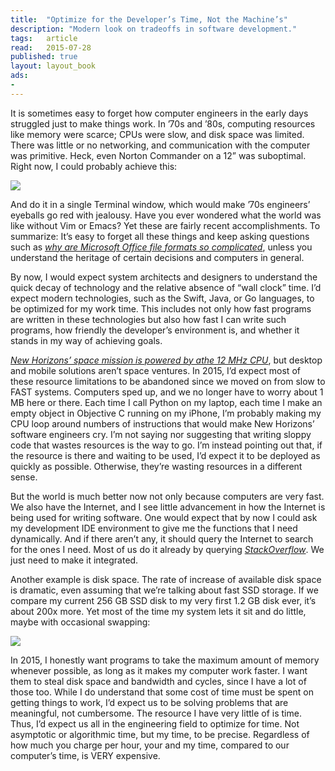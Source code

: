 ```yaml
---
title:	"Optimize for the Developer’s Time, Not the Machine’s"
description: "Modern look on tradeoffs in software development."
tags:	article
read:	2015-07-28
published: true
layout:	layout_book
ads:
- 
---
```


It is sometimes easy to forget how computer engineers in the early days
struggled just to make things work. In ’70s and ’80s, computing
resources like memory were scarce; CPUs were slow, and disk space was
limited. There was little or no networking, and communication with the
computer was primitive. Heck, even Norton Commander on a 12” was
suboptimal. Right now, I could probably achieve this:

![](2015-07-19-optimize-for-developers-time/image02.jpg)

And do it in a single Terminal window, which would make ’70s engineers’
eyeballs go red with jealousy. Have you ever wondered what the world was
like without Vim or Emacs? Yet these are fairly recent accomplishments.
To summarize: It’s easy to forget all these things and keep asking
questions such as [*why are Microsoft Office file formats so
complicated*](http://www.joelonsoftware.com/items/2008/02/19.html),
unless you understand the heritage of certain decisions and computers in
general.

By now, I would expect system architects and designers to understand the
quick decay of technology and the relative absence of “wall clock” time.
I’d expect modern technologies, such as the Swift, Java, or Go
languages, to be optimized for my work time. This includes not only how
fast programs are written in these technologies but also how fast I can
write such programs, how friendly the developer’s environment is, and
whether it stands in my way of achieving goals.

[*New Horizons’ space mission is powered by athe 12 MHz
CPU*](http://www.forbes.com/sites/erikkain/2015/07/16/the-pluto-spacecraft-is-running-on-an-original-playstation-cpu/),
but desktop and mobile solutions aren’t space ventures. In 2015, I’d
expect most of these resource limitations to be abandoned since we moved
on from slow to FAST systems. Computers sped up, and we no longer have
to worry about 1 MB here or there. Each time I call Python on my laptop,
each time I make an empty object in Objective C running on my iPhone,
I’m probably making my CPU loop around numbers of instructions that
would make New Horizons’ software engineers cry. I’m not saying nor
suggesting that writing sloppy code that wastes resources is the way to
go. I’m instead pointing out that, if the resource is there and waiting
to be used, I’d expect it to be deployed as quickly as possible.
Otherwise, they’re wasting resources in a different sense.

But the world is much better now not only because computers are very
fast. We also have the Internet, and I see little advancement in how the
Internet is being used for writing software. One would expect that by
now I could ask my development IDE environment to give me the functions
that I need dynamically. And if there aren’t any, it should query the
Internet to search for the ones I need. Most of us do it already by
querying [*StackOverflow*](http://stackoverflow.com/). We just need to
make it integrated.

Another example is disk space. The rate of increase of available disk
space is dramatic, even assuming that we’re talking about fast SSD
storage. If we compare my current 256 GB SSD disk to my very first 1.2
GB disk ever, it’s about 200x more. Yet most of the time my system lets
it sit and do little, maybe with occasional swapping:

![](2015-07-19-optimize-for-developers-time/image03.jpg)

In 2015, I honestly want programs to take the maximum amount of memory
whenever possible, as long as it makes my computer work faster. I want
them to steal disk space and bandwidth and cycles, since I have a lot of
those too. While I do understand that some cost of time must be spent on
getting things to work, I’d expect us to be solving problems that are
meaningful, not cumbersome. The resource I have very little of is time.
Thus, I’d expect us all in the engineering field to optimize for time.
Not asymptotic or algorithmic time, but my time, to be precise.
Regardless of how much you charge per hour, your and my time, compared
to our computer’s time, is VERY expensive.
